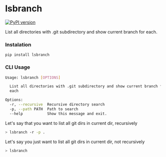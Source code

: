 <h1>lsbranch</h1>

[![PyPI version](https://badge.fury.io/py/lsbranch.svg)](https://badge.fury.io/py/lsbranch)

<p>List all directories with .git subdirectory and show current branch for each.</p>

<h3>Instalation</h3>

```
pip install lsbranch
```

<h3>CLI Usage</h3>

```bash
Usage: lsbranch [OPTIONS]

  List all directories with .git subdirectory and show current branch for
  each

Options:
  -r, --recursive  Recursive directory search
  -p, --path PATH  Path to search
  --help           Show this message and exit.
```

<p>Let's say that you want to list all git dirs in current dir, recursively</p>


```bash
> lsbranch -r -p .
```

<p>Let's say you just want to list all git dirs in current dir, not recursively</p>


```bash
> lsbranch
```